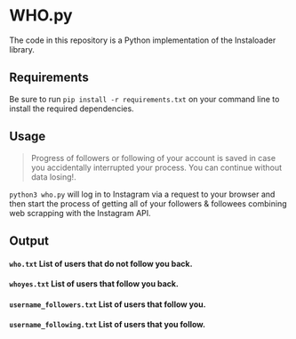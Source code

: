 # WHO.py

The code in this repository is a Python implementation of the Instaloader library.

## Requirements
Be sure to run `pip install -r requirements.txt` on your command line to install the required dependencies.

## Usage
> Progress of followers or following of your account is saved in case you accidentally interrupted your process. You can continue without data losing!.

`python3 who.py` will log in to Instagram via a request to your browser and then start the process of getting all of your followers & followees combining web scrapping with the Instagram API.

## Output
#### `who.txt` List of users that do not follow you back.
#### `whoyes.txt` List of users that follow you back.

#### `username_followers.txt` List of users that follow you.
#### `username_following.txt` List of users that you follow.
